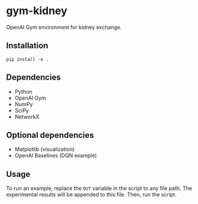 # gym-kidney

OpenAI Gym environment for kidney exchange.

## Installation

    pip install -e .

## Dependencies

* Python
* OpenAI Gym
* NumPy
* SciPy
* NetworkX

## Optional dependencies

* Matplotlib (visualization)
* OpenAI Baselines (DQN example)

## Usage

To run an example, replace the `OUT` variable in the script to any
file path. The experimental results will be appended to this file.
Then, run the script.
